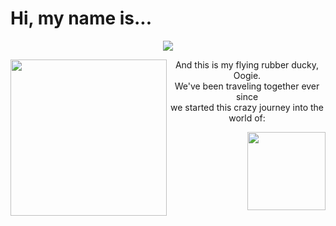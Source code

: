  # Hi, my name is...


<p align="center"> 
  <img src="https://user-images.githubusercontent.com/96272858/158084355-ab4c082c-07b7-4efd-8fd1-564a27feaf5e.gif">
</p>


<img align="left" height="250rem" src="https://user-images.githubusercontent.com/96272858/158077174-eafbac94-5177-4082-8c07-ab5348171a8f.gif">
<p align="center">
And this is my flying rubber ducky, Oogie. <br>
We've been traveling together ever since <br>
we started this crazy journey into the world of:
</p>

<img align="right" height="125rem" src="https://user-images.githubusercontent.com/96272858/158085536-2d5a082f-f554-4657-9710-52f56b8fe8a3.gif">




<!--
**Code-With-Kev/Code-With-Kev** is a ✨ _special_ ✨ repository because its `README.md` (this file) appears on your GitHub profile.

Here are some ideas to get you started:

- 🔭 I’m currently working on ...
- 🌱 I’m currently learning ...
- 👯 I’m looking to collaborate on ...
- 🤔 I’m looking for help with ...
- 💬 Ask me about ...![Uploading FullStack.gif…]()

- 📫 How to reach me: ...
- 😄 Pronouns: ...
- ⚡ Fun fact: ...
-->
